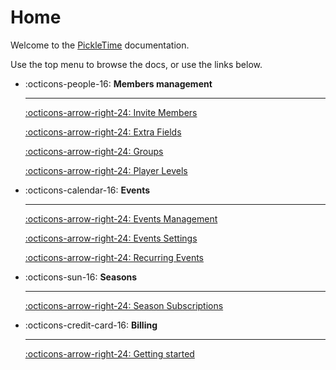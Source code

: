 # Home

Welcome to the [PickleTime](https://pickletime.app) documentation.

Use the top menu to browse the docs, or use the links below.

<div class="grid cards" markdown>

-   :octicons-people-16: __Members management__

    ---

    [:octicons-arrow-right-24: Invite Members](members/index.md#invite-members)

    [:octicons-arrow-right-24: Extra Fields](members/index.md#extra-fields)

    [:octicons-arrow-right-24: Groups](members/groups.md)

    [:octicons-arrow-right-24: Player Levels](members/player-levels.md)

-   :octicons-calendar-16: __Events__

    ---

    [:octicons-arrow-right-24: Events Management](events/events-management.md)

    [:octicons-arrow-right-24: Events Settings](events/events-settings.md)

    [:octicons-arrow-right-24: Recurring Events](events/recurring-events.md)

-   :octicons-sun-16: __Seasons__

    ---

    [:octicons-arrow-right-24: Season Subscriptions](seasons/index.md)

-   :octicons-credit-card-16: __Billing__

    ---

    [:octicons-arrow-right-24: Getting started](billing.md)

</div>

